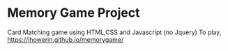 # Memory Game Project

Card Matching game using HTML,CSS and Javascript (no Jquery)
To play, https://jhowerin.github.io/memorygame/
